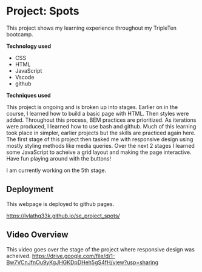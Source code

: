 # Project: Spots

This project shows my learning experience throughout my TripleTen bootcamp.

**Technology used**

- CSS
- HTML
- JavaScript
- Vscode
- github

**Techniques used**

This project is ongoing and is broken up into stages. Earlier on in the course, I learned how to build a basic page with HTML. Then styles were added. Throughout this process, BEM practices are prioritized. As iterations were produced, I learned how to use bash and github. Much of this learning took place in simpler, earlier projects but the skills are practiced again here. The first stage of this project then tasked me with responsive design using mostly styling methods like media queries. Over the next 2 stages I learned some JavaScript to acheive a grid layout and making the page interactive. Have fun playing around with the buttons!

I am currently working on the 5th stage.

## Deployment

This webpage is deployed to github pages.

https://lvlathg33k.github.io/se_project_spots/

## Video Overview

This video goes over the stage of the project where responsive design was acheived.
https://drive.google.com/file/d/1-Bw7VCnJfnOu9yKgJHGKDpDHeh5gS4fH/view?usp=sharing
